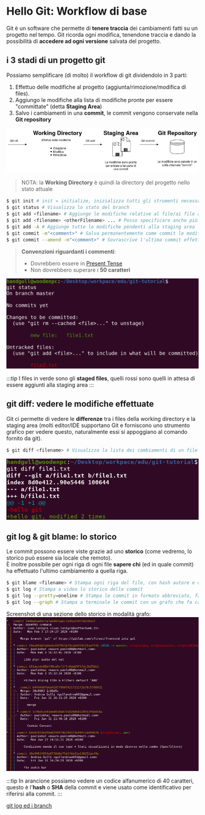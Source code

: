 # Hello Git: Workflow di base

Git è un software che permette di **tenere traccia** dei cambiamenti fatti su un progetto nel tempo. Git ricorda ogni modifica, tenendone traccia e dando la possibilità di **accedere ad ogni versione** salvata del progetto.

## i 3 stadi di un progetto git

Possiamo semplificare (di molto) il workflow di git dividendolo in 3 parti:
1. Effettuo delle modifiche al progetto (aggiunta/rimozione/modifica di files).
2. Aggiungo le modifiche alla lista di modifiche pronte per essere "committate" (detta **Staging Area**)
3. Salvo i cambiamenti in una **commit**, le commit vengono conservate nella **Git repository**

![git-diagrams-01](./assets/git-diagrams-01.png)

> NOTA: la **Working Directory** è quindi la directory del progetto nello stato attuale
```sh
$ git init # init = initialize, inizializza tutti gli strumenti necessari al versioning (nella cartella .git)
$ git status # Visualizza lo stato del branch
$ git add <filename> # Aggiunge le modifiche relative al file/ai file alla staging area sopra citata
$ git add <filename> <otherFilename> ... # Posso specificare anche più di un file alla volta
$ git add -A # Aggiunge tutte le modifiche pendenti alla staging area
$ git commit -m"<comment>" # Salva permanentemente come commit le modifiche
$ git commit --amend -m"<comment>" # Sovrascrive l'ultima commit effettuata, utile per mantenere la history pulita e chiara in caso di piccole sviste
```

> **Convenzioni riguardanti i commenti**:<br>
> - Dovrebbero essere in [Present Tense](https://learnenglish.britishcouncil.org/english-grammar-reference/present-tense)
> - Non dovrebbero superare i **50 caratteri**

![git-screenshot-01](./assets/git-screenshot-01.png)

:::tip
I files in verde sono gli **staged files**, quelli rossi sono quelli in attesa di essere aggiunti alla staging area
:::

## git diff: vedere le modifiche effettuate

Git ci permette di vedere le **differenze** tra i files della working directory e la staging area (molti editor/IDE supportano Git e forniscono uno strumento grafico per vedere questo, naturalmente essi si appoggiano al comando fornito da git).
```sh
$ git diff <filename> # Visualizza la lista dei cambiamenti di un file rispetto alla staging area
```

![git-screenshot-02](./assets/git-screenshot-02.png)

## git log & git blame: lo storico

Le commit possono essere viste grazie ad uno **storico** (come vedremo, lo storico può essere sia locale che remoto).<br>
È inoltre possibile per ogni riga di ogni file **sapere chi** (ed in quale commit) ha effettuato l'ultimo cambiamento a quella riga.

```sh
$ git blame <filename> # Stampa ogni riga del file, con hash autore e data dell'ultima commit che ha avuto a che fare con quella riga
$ git log # Stampa a video lo storico delle commit
$ git log --pretty=oneline # Stampa le commit in formato abbreviato, facendo occupare una sola riga per commit
$ git log --graph # Stampa a terminale le commit con un grafo che fa capire lo stato dei vari branch
```

Screenshot di una sezione dello storico in modalità grafo:
![git-screenshot-03](./assets/git-screenshot-03.png)

:::tip
In arancione possiamo vedere un codice alfanumerico di 40 caratteri, questo è l'**hash** o **SHA** della commit e viene usato come identificativo per riferirsi alla commit.
:::

[git log ed i branch](./branching#parentesi-riguardo-git-log)
